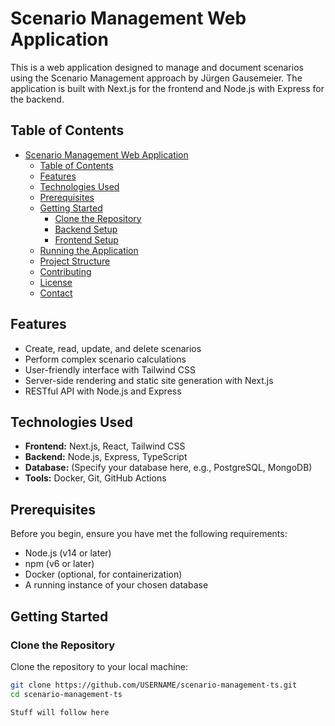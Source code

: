 # Scenario Management Web Application

This is a web application designed to manage and document scenarios using the Scenario Management approach by Jürgen Gausemeier. The application is built with Next.js for the frontend and Node.js with Express for the backend.

## Table of Contents

- [Scenario Management Web Application](#scenario-management-web-application)
    - [Table of Contents](#table-of-contents)
    - [Features](#features)
    - [Technologies Used](#technologies-used)
    - [Prerequisites](#prerequisites)
    - [Getting Started](#getting-started)
        - [Clone the Repository](#clone-the-repository)
        - [Backend Setup](#backend-setup)
        - [Frontend Setup](#frontend-setup)
    - [Running the Application](#running-the-application)
    - [Project Structure](#project-structure)
    - [Contributing](#contributing)
    - [License](#license)
    - [Contact](#contact)

## Features

- Create, read, update, and delete scenarios
- Perform complex scenario calculations
- User-friendly interface with Tailwind CSS
- Server-side rendering and static site generation with Next.js
- RESTful API with Node.js and Express

## Technologies Used

- **Frontend:** Next.js, React, Tailwind CSS
- **Backend:** Node.js, Express, TypeScript
- **Database:** (Specify your database here, e.g., PostgreSQL, MongoDB)
- **Tools:** Docker, Git, GitHub Actions

## Prerequisites

Before you begin, ensure you have met the following requirements:

- Node.js (v14 or later)
- npm (v6 or later)
- Docker (optional, for containerization)
- A running instance of your chosen database

## Getting Started

### Clone the Repository

Clone the repository to your local machine:

```sh
git clone https://github.com/USERNAME/scenario-management-ts.git
cd scenario-management-ts

Stuff will follow here
```
